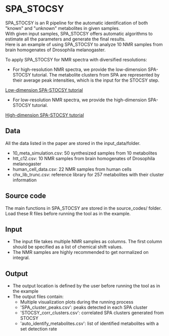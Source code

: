 # SPA_STOCSY

SPA_STOCSY is an R pipeline for the automatic identification of both "known" and "unknown" metabolites in given samples.  
With given input samples, SPA_STOCSY offers automatic algorithms to estimate all the parameters and generate the final results.  
Here is an example of using SPA_STOCSY to analyze 10 NMR samples from brain homogenates of Drosophila melanogaster.

To apply SPA_STOCSY for NMR spectra with diversified resolutions:
- For high-resolution NMR spectra, we provide the low-dimension SPA-STOCSY tutorial. The metabolite clusters from SPA are represented by their average peak intensities, which is the input for the STOCSY step.

[Low-dimension SPA-STOCSY tutorial](https://liuzlab.github.io/SPA-STOCSY/tutorial/spa_stocsy_tutorial_lowd.html)

- For low-resolution NMR spectra, we provide the high-dimension SPA-STOCSY tutorial.

[High-dimension SPA-STOCSY tutorial](https://liuzlab.github.io/SPA-STOCSY/tutorial/spa_stocsy_tutorial_highd.html)

## Data

All the data listed in the paper are stored in the input_data/folder. 
- 10_meta_simulation.csv: 50 synthesized samples from 10 metabolites
- htt_c12.csv: 10 NMR samples from brain homogenates of Drosophila melanogaster
- human_cell_data.csv: 22 NMR samples from human cells  
- chx_lib_trunc.csv: reference library for 257 metabolites with their cluster information  


## Source code

The main functions in SPA_STOCSY are stored in the source_codes/ folder.  
Load these R files before running the tool as in the example.


## Input

- The input file takes multiple NMR samples as columns. The first column should be specified as a list of chemical shift values.
- The NMR samples are highly recommended to get normalized on integral.

## Output

- The output location is defined by the user before running the tool as in the example
- The output files contain:
    - Multiple visualization plots during the running process
    - 'SPA_cluster_peaks.csv': peaks detected in each SPA cluster
    - 'STOCSY_corr_clusters.csv': correlated SPA clusters generated from STOCSY
    - 'auto_identify_metabolites.csv': list of identified metabolites with a set detection rate




